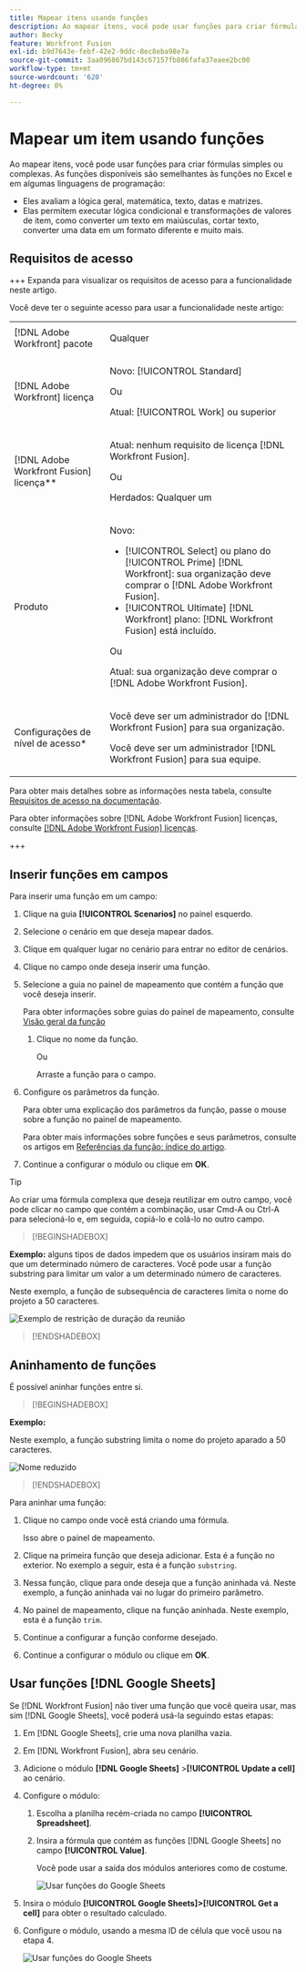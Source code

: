 ```yaml
---
title: Mapear itens usando funções
description: Ao mapear itens, você pode usar funções para criar fórmulas simples ou complexas.
author: Becky
feature: Workfront Fusion
exl-id: b9d7643e-febf-42e2-9ddc-8ec8eba98e7a
source-git-commit: 3aa896867bd143c67157fb886fafa37eaee2bc00
workflow-type: tm+mt
source-wordcount: '620'
ht-degree: 0%

---
```


# Mapear um item usando funções

Ao mapear itens, você pode usar funções para criar fórmulas simples ou complexas. As funções disponíveis são semelhantes às funções no Excel e em algumas linguagens de programação:

* Eles avaliam a lógica geral, matemática, texto, datas e matrizes.
* Elas permitem executar lógica condicional e transformações de valores de item, como converter um texto em maiúsculas, cortar texto, converter uma data em um formato diferente e muito mais.

## Requisitos de acesso

+++ Expanda para visualizar os requisitos de acesso para a funcionalidade neste artigo.

Você deve ter o seguinte acesso para usar a funcionalidade neste artigo:

<table style="table-layout:auto">
 <col> 
 <col> 
 <tbody> 
  <tr> 
   <td role="rowheader">[!DNL Adobe Workfront] pacote</td> 
   <td> <p>Qualquer</p> </td> 
  </tr> 
  <tr data-mc-conditions=""> 
   <td role="rowheader">[!DNL Adobe Workfront] licença</td> 
   <td> <p>Novo: [!UICONTROL Standard]</p><p>Ou</p><p>Atual: [!UICONTROL Work] ou superior</p> </td> 
  </tr> 
  <tr> 
   <td role="rowheader">[!DNL Adobe Workfront Fusion] licença**</td> 
   <td>
   <p>Atual: nenhum requisito de licença [!DNL Workfront Fusion].</p>
   <p>Ou</p>
   <p>Herdados: Qualquer um </p>
   </td> 
  </tr> 
  <tr> 
   <td role="rowheader">Produto</td> 
   <td>
   <p>Novo:</p> <ul><li>[!UICONTROL Select] ou plano do [!UICONTROL Prime] [!DNL Workfront]: sua organização deve comprar o [!DNL Adobe Workfront Fusion].</li><li>[!UICONTROL Ultimate] [!DNL Workfront] plano: [!DNL Workfront Fusion] está incluído.</li></ul>
   <p>Ou</p>
   <p>Atual: sua organização deve comprar o [!DNL Adobe Workfront Fusion].</p>
   </td> 
  </tr>
  <tr data-mc-conditions=""> 
   <td role="rowheader">Configurações de nível de acesso*</td> 
   <td> 
     <p>Você deve ser um administrador do [!DNL Workfront Fusion] para sua organização.</p>
     <p>Você deve ser um administrador [!DNL Workfront Fusion] para sua equipe.</p>
   </td> 
  </tr> 
   </td> 
  </tr> 
 </tbody> 
</table>

Para obter mais detalhes sobre as informações nesta tabela, consulte [Requisitos de acesso na documentação](/help/workfront-fusion/references/licenses-and-roles/access-level-requirements-in-documentation.md).

Para obter informações sobre [!DNL Adobe Workfront Fusion] licenças, consulte [[!DNL Adobe Workfront Fusion] licenças](/help/workfront-fusion/set-up-and-manage-workfront-fusion/licensing-operations-overview/license-automation-vs-integration.md).

+++

## Inserir funções em campos

Para inserir uma função em um campo:

1. Clique na guia **[!UICONTROL Scenarios]** no painel esquerdo.
1. Selecione o cenário em que deseja mapear dados.
1. Clique em qualquer lugar no cenário para entrar no editor de cenários.
1. Clique no campo onde deseja inserir uma função.
1. Selecione a guia no painel de mapeamento que contém a função que você deseja inserir.

   Para obter informações sobre guias do painel de mapeamento, consulte [Visão geral da função](/help/workfront-fusion/get-started-with-fusion/understand-fusion/function-overview.md)
   1. Clique no nome da função.

      Ou

      Arraste a função para o campo.
1. Configure os parâmetros da função.

   Para obter uma explicação dos parâmetros da função, passe o mouse sobre a função no painel de mapeamento.

   Para obter mais informações sobre funções e seus parâmetros, consulte os artigos em [Referências da função: índice do artigo](/help/workfront-fusion/references/mapping-panel/functions/functions-toc.md).

1. Continue a configurar o módulo ou clique em **OK**.

>[!TIP]
>
>Ao criar uma fórmula complexa que deseja reutilizar em outro campo, você pode clicar no campo que contém a combinação, usar Cmd-A ou Ctrl-A para selecioná-lo e, em seguida, copiá-lo e colá-lo no outro campo.


>[!BEGINSHADEBOX]

**Exemplo:** alguns tipos de dados impedem que os usuários insiram mais do que um determinado número de caracteres. Você pode usar a função substring para limitar um valor a um determinado número de caracteres.

Neste exemplo, a função de subsequência de caracteres limita o nome do projeto a 50 caracteres.

![Exemplo de restrição de duração da reunião](assets/example-meet-length-restriction-350x184.png)

>[!ENDSHADEBOX]

## Aninhamento de funções

É possível aninhar funções entre si.

>[!BEGINSHADEBOX]

**Exemplo:**

Neste exemplo, a função substring limita o nome do projeto aparado a 50 caracteres.

![Nome reduzido](assets/trimmed-name-under-50.png)

>[!ENDSHADEBOX]

Para aninhar uma função:

1. Clique no campo onde você está criando uma fórmula.

   Isso abre o painel de mapeamento.

1. Clique na primeira função que deseja adicionar. Esta é a função no exterior. No exemplo a seguir, esta é a função `substring`.
1. Nessa função, clique para onde deseja que a função aninhada vá. Neste exemplo, a função aninhada vai no lugar do primeiro parâmetro.
1. No painel de mapeamento, clique na função aninhada. Neste exemplo, esta é a função `trim`.
1. Continue a configurar a função conforme desejado.
1. Continue a configurar o módulo ou clique em **OK**.

## Usar funções [!DNL Google Sheets]

Se [!DNL Workfront Fusion] não tiver uma função que você queira usar, mas sim [!DNL Google Sheets], você poderá usá-la seguindo estas etapas:

1. Em [!DNL Google Sheets], crie uma nova planilha vazia.
1. Em [!DNL Workfront Fusion], abra seu cenário.
1. Adicione o módulo **[!DNL Google Sheets]** >**[!UICONTROL Update a cell]** ao cenário.

1. Configure o módulo:

   1. Escolha a planilha recém-criada no campo **[!UICONTROL Spreadsheet]**.
   1. Insira a fórmula que contém as funções [!DNL Google Sheets] no campo **[!UICONTROL Value]**.

      Você pode usar a saída dos módulos anteriores como de costume.

      ![Usar funções do Google Sheets](assets/exploit-google-sheet-functions-350x218.png)

1. Insira o módulo **[!UICONTROL Google Sheets]>[!UICONTROL Get a cell]** para obter o resultado calculado.
1. Configure o módulo, usando a mesma ID de célula que você usou na etapa 4.

   ![Usar funções do Google Sheets](assets/exploit-google-sheet-functions-2-350x187.png)
